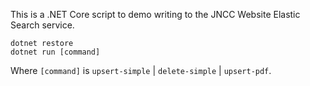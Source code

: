 
This is a .NET Core script to demo writing to the JNCC Website Elastic Search service.

    dotnet restore
    dotnet run [command]

Where `[command]` is `upsert-simple` | `delete-simple` | `upsert-pdf`.
